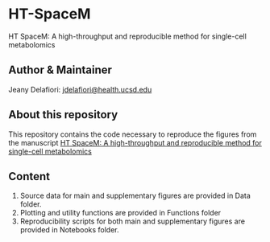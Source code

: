 # HT-SpaceM
HT SpaceM: A high-throughput and reproducible method for single-cell metabolomics

## Author & Maintainer
Jeany Delafiori: jdelafiori@health.ucsd.edu

## About this repository

This repository contains the code necessary to reproduce the figures from the manuscript [HT SpaceM: A high-throughput and reproducible method for single-cell metabolomics]() 

## Content
1. Source data for main and supplementary figures are provided in Data folder.
2. Plotting and utility functions are provided in Functions folder
3. Reproducibility scripts for both main and supplementary figures are provided in Notebooks folder.
